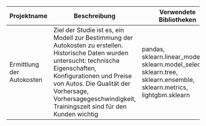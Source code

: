 **Projektname** | **Beschreibung** | **Verwendete Bibliotheken**
------------ | ------------- | -------------
Ermittlung der Autokosten | Ziel der Studie ist es, ein Modell zur Bestimmung der Autokosten zu erstellen. Historische Daten wurden untersucht: technische Eigenschaften, Konfigurationen und Preise von Autos. Die Qualität der Vorhersage, Vorhersagegeschwindigkeit, Trainingszeit sind für den Kunden wichtig| pandas, sklearn.linear_model, sklearn.model_selection, sklearn.tree, sklearn.ensemble, sklearn.metrics, lightgbm.sklearn

